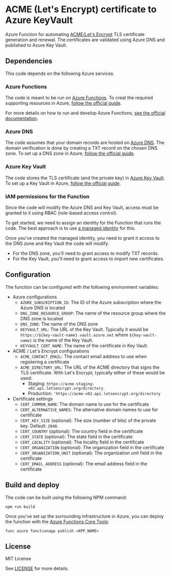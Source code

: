# ACME (Let's Encrypt) certificate to Azure KeyVault

Azure Function for automating [ACME/Let's Encrypt](https://letsencrypt.org/) TLS certificate generation and renewal.
The certificates are validated using Azure DNS and published to Azure Key Vault.

## Dependencies

This code depends on the following Azure services.

### Azure Functions

The code is meant to be run on [Azure Functions](https://azure.microsoft.com/en-us/services/functions/).
To creat the required supporting resources in Azure, [follow the official guide](https://docs.microsoft.com/en-us/azure/azure-functions/create-first-function-cli-typescript?tabs=azure-cli%2Cbrowser#create-supporting-azure-resources-for-your-function).

For more details on how to run and develop Azure Functions, [see the official documentation](https://docs.microsoft.com/en-us/azure/azure-functions/).

### Azure DNS

The code assumes that your domain records are hosted on [Azure DNS](https://azure.microsoft.com/en-us/services/dns/).
The domain verification is done by creating a TXT record on the chosen DNS zone.
To set up a DNS zone in Azure, [follow the official guide](https://docs.microsoft.com/en-us/azure/dns/dns-getstarted-portal).

### Azure Key Vault

The code stores the TLS certificate (and the private key) in [Azure Key Vault](https://azure.microsoft.com/en-us/services/key-vault/).
To set up a Key Vault in Azure, [follow the official guide](https://docs.microsoft.com/en-us/azure/key-vault/general/quick-create-portal).

### IAM permissions for the Function

Since the code will modify the Azure DNS and Key Vault, access must be granted to it using RBAC (role-based access control).

To get started, we need to assign an identity for the Function that runs the code. The best approach is to use [a managed identity](https://docs.microsoft.com/en-us/azure/app-service/overview-managed-identity?toc=%2Fazure%2Fazure-functions%2Ftoc.json&tabs=dotnet) for this.

Once you've created the managed identity, you need to grant it access to the DNS zone and Key Vault the code will modify.

* For the DNS zone, you'll need to grant access to modify TXT records.
* For the Key Vault, you'll need to grant access to import new certificates.

## Configuration

The function can be configured with the following environment variables:

* Azure configurations
  * `AZURE_SUBSCRIPTION_ID`: The ID of the Azure subscription where the Azure DNS is located
  * `DNS_ZONE_RESOURCE_GROUP`: The name of the resource group where the DNS zone is located
  * `DNS_ZONE`: The name of the DNS zone
  * `KEYVAULT_URL`: The URL of the Key Vault.
    Typically it would be `https://${key-vault-name}.vault.azure.net` where `${key-vault-name}` is the name of the Key Vault.
  * `KEYVAULT_CERT_NAME`: The name of the certificate in Key Vault.
* ACME / Let's Encrypt configurations
  * `ACME_CONTACT_EMAIL`: The contact email address to use when registering a certificate
  * `ACME_DIRECTORY_URL`: The URL of the ACME directory that signs the TLS certificate. With Let's Encrypt, typically either of these would be used:
    * Staging: `https://acme-staging-v02.api.letsencrypt.org/directory`
    * Production: `'https://acme-v02.api.letsencrypt.org/directory`
* Certificate settings
  * `CERT_COMMON_NAME`: The domain name to use for the certificate
  * `CERT_ALTERNATIVE_NAMES`: The alternative domain names to use for certificate
  * `CERT_KEY_SIZE` (optional): The size (number of bits) of the private key. Default: `2048`.
  * `CERT_COUNTRY` (optional): The country field in the certificate
  * `CERT_STATE` (optional): The state field in the certificate
  * `CERT_LOCALITY` (optional): The locality field in the certificate
  * `CERT_ORGANIZATION` (optional): The organization field in the certificate
  * `CERT_ORGANIZATION_UNIT` (optional): The organization unit field in the certificate
  * `CERT_EMAIL_ADDRESS` (optional): The email address field in the certificate

## Build and deploy

The code can be built using the following NPM command:

```
npm run build
```

Once you've set up the surrounding infrastructure in Azure, you can deploy the function with the [Azure Functions Core Tools](https://docs.microsoft.com/en-us/azure/azure-functions/functions-run-local#v2):

```
func azure functionapp publish <APP_NAME>
```

## License

MIT License

See [LICENSE](LICENSE) for more details.
